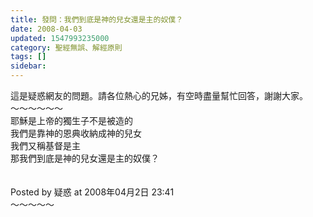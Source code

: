 ```yaml
---
title: 發問：我們到底是神的兒女還是主的奴僕？
date: 2008-04-03
updated: 1547993235000
category: 聖經無誤、解經原則
tags: []
sidebar: 
---
```


<p>這是疑惑網友的問題。請各位熱心的兄姊，有空時盡量幫忙回答，謝謝大家。<br/><!--more-->～～～～～～<br/>耶穌是上帝的獨生子不是被造的 <br/>我們是靠神的恩典收納成神的兒女 <br/>我們又稱基督是主<br/>那我們到底是神的兒女還是主的奴僕？<br/><br/><br/>Posted by 疑惑 at 2008年04月2日 23:41 <br/>～～～～～<br/><br/><br/></p>